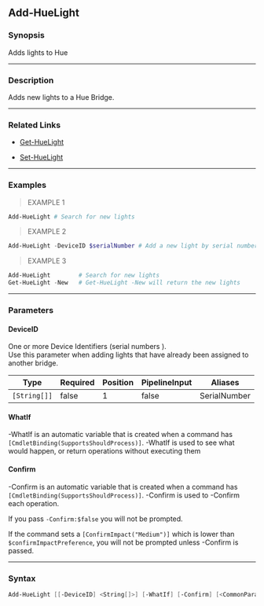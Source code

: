 Add-HueLight
------------

### Synopsis
Adds lights to Hue

---

### Description

Adds new lights to a Hue Bridge.

---

### Related Links
* [Get-HueLight](Get-HueLight.md)

* [Set-HueLight](Set-HueLight.md)

---

### Examples
> EXAMPLE 1

```PowerShell
Add-HueLight # Search for new lights
```
> EXAMPLE 2

```PowerShell
Add-HueLight -DeviceID $serialNumber # Add a new light by serial number.
```
> EXAMPLE 3

```PowerShell
Add-HueLight        # Search for new lights    
Get-HueLight -New   # Get-HueLight -New will return the new lights
```

---

### Parameters
#### **DeviceID**
One or more Device Identifiers (serial numbers ).        
Use this parameter when adding lights that have already been assigned to another bridge.

|Type        |Required|Position|PipelineInput|Aliases     |
|------------|--------|--------|-------------|------------|
|`[String[]]`|false   |1       |false        |SerialNumber|

#### **WhatIf**
-WhatIf is an automatic variable that is created when a command has ```[CmdletBinding(SupportsShouldProcess)]```.
-WhatIf is used to see what would happen, or return operations without executing them
#### **Confirm**
-Confirm is an automatic variable that is created when a command has ```[CmdletBinding(SupportsShouldProcess)]```.
-Confirm is used to -Confirm each operation.

If you pass ```-Confirm:$false``` you will not be prompted.

If the command sets a ```[ConfirmImpact("Medium")]``` which is lower than ```$confirmImpactPreference```, you will not be prompted unless -Confirm is passed.

---

### Syntax
```PowerShell
Add-HueLight [[-DeviceID] <String[]>] [-WhatIf] [-Confirm] [<CommonParameters>]
```
